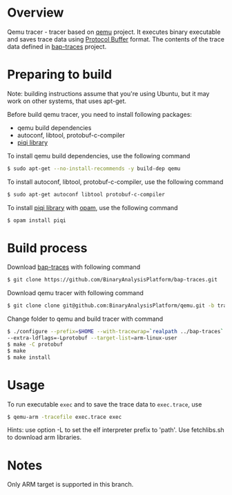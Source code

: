 # Overview

Qemu tracer - tracer based on [qemu](https://github.com/qemu/qemu)
project. It executes binary executable and saves trace data using
[Protocol Buffer](https://developers.google.com/protocol-buffers/)
format. The contents of the trace data defined in
[bap-traces](https://github.com/BinaryAnalysisPlatform/bap-traces)
project.

# Preparing to build

Note: building instructions assume that you're using Ubuntu, but it
may work on other systems, that uses apt-get.

Before build qemu tracer, you need to install following packages:
   * qemu build dependencies
   * autoconf, libtool, protobuf-c-compiler
   * [piqi library](http://piqi.org/doc/ocaml)

To install qemu build dependencies, use the following command

```bash
$ sudo apt-get --no-install-recommends -y build-dep qemu
```

To install autoconf, libtool, protobuf-c-compiler, use the
following command

```bash
$ sudo apt-get autoconf libtool protobuf-c-compiler
```

To install [piqi library](http://piqi.org/doc/ocaml) with
[opam](https://opam.ocaml.org/doc/Install.html), use the following command
```bash
$ opam install piqi
```

# Build process

Download [bap-traces](https://github.com/BinaryAnalysisPlatform/bap-traces) with
following command

```bash
$ git clone https://github.com/BinaryAnalysisPlatform/bap-traces.git
```

Download qemu tracer with following command

```bash
$ git clone clone git@github.com:BinaryAnalysisPlatform/qemu.git -b tracewrap
```

Change folder to qemu and build tracer with command
```bash
$ ./configure --prefix=$HOME --with-tracewrap=`realpath ../bap-traces` \
--extra-ldflags=-Lprotobuf --target-list=arm-linux-user
$ make -C protobuf
$ make
$ make install
```

# Usage

To run executable `exec` and to save the trace data to `exec.trace`, use

```bash
$ qemu-arm -tracefile exec.trace exec
```

Hints: use option -L to set the elf interpreter prefix to 'path'. Use
fetchlibs.sh to download arm libraries.

# Notes
  Only ARM target is supported in this branch.
